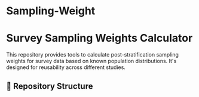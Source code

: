 # Sampling-Weight

# Survey Sampling Weights Calculator

This repository provides tools to calculate post-stratification sampling weights for survey data based on known population distributions. 
It's designed for reusability across different studies.

## 📁 Repository Structure


